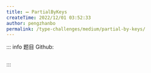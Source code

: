 ```yaml
---
title: ➖ PartialByKeys
createTime: 2022/12/01 03:52:33
author: pengzhanbo
permalink: /type-challenges/medium/partial-by-keys/
---
```


::: info 题目
Github: []()

```ts
```
:::
